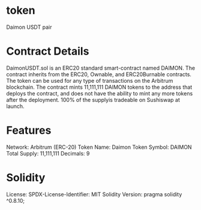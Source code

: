 # token
 Daimon USDT pair
# Contract Details
DaimonUSDT.sol is an ERC20 standard smart-contract named DAIMON. The contract inherits from the ERC20, Ownable, and ERC20Burnable contracts. The token can be used for any type of transactions on the Arbitrum blockchain. The contract mints 11,111,111 DAIMON tokens to the address that deploys the contract, and does not have the ability to mint any more tokens after the deployment.
100% of the supplyis tradeable on Sushiswap at launch.

    
    
# Features
Network: Arbitrum (ERC-20)
Token Name: Daimon
Token Symbol: DAIMON
Total Supply: 11,111,111
Decimals: 9

# Solidity
License: SPDX-License-Identifier: MIT
Solidity Version: pragma solidity ^0.8.10;
